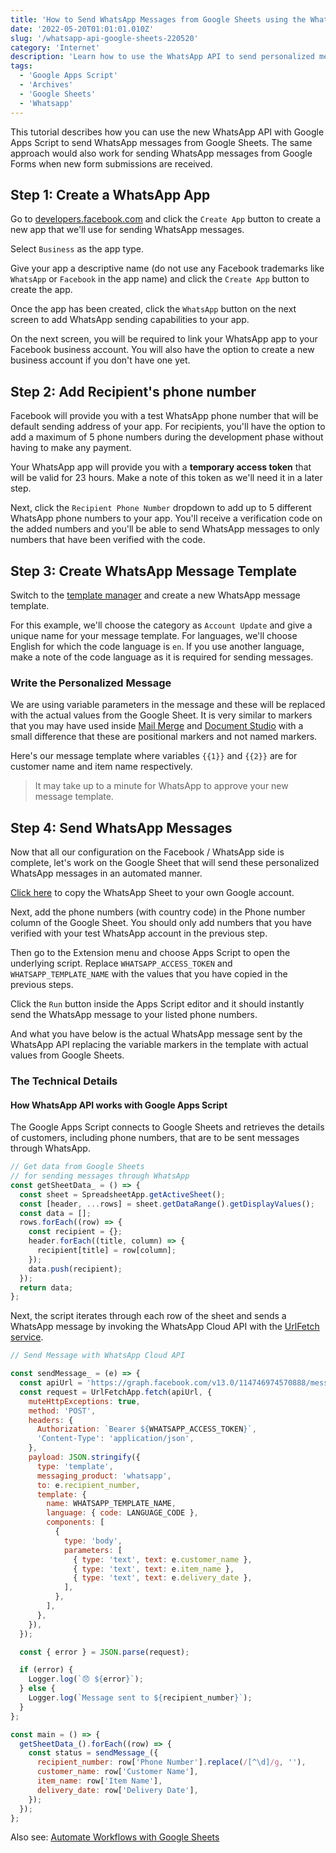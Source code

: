 ```yaml
---
title: 'How to Send WhatsApp Messages from Google Sheets using the WhatsApp API'
date: '2022-05-20T01:01:01.010Z'
slug: '/whatsapp-api-google-sheets-220520'
category: 'Internet'
description: 'Learn how to use the WhatsApp API to send personalized messages from Google Sheets to your WhatsApp contacts.'
tags:
  - 'Google Apps Script'
  - 'Archives'
  - 'Google Sheets'
  - 'Whatsapp'
---
```


This tutorial describes how you can use the new WhatsApp API with Google Apps Script to send WhatsApp messages from Google Sheets. The same approach would also work for sending WhatsApp messages from Google Forms when new form submissions are received.

## Step 1: Create a WhatsApp App

Go to [developers.facebook.com](https://developers.facebook.com/apps/) and click the `Create App` button to create a new app that we'll use for sending WhatsApp messages.

Select `Business` as the app type.

Give your app a descriptive name (do not use any Facebook trademarks like `WhatsApp` or `Facebook` in the app name) and click the `Create App` button to create the app.

Once the app has been created, click the `WhatsApp` button on the next screen to add WhatsApp sending capabilities to your app.

On the next screen, you will be required to link your WhatsApp app to your Facebook business account. You will also have the option to create a new business account if you don't have one yet.

## Step 2: Add Recipient's phone number

Facebook will provide you with a test WhatsApp phone number that will be default sending address of your app. For recipients, you'll have the option to add a maximum of 5 phone numbers during the development phase without having to make any payment.

Your WhatsApp app will provide you with a **temporary access token** that will be valid for 23 hours. Make a note of this token as we'll need it in a later step.

Next, click the `Recipient Phone Number` dropdown to add up to 5 different WhatsApp phone numbers to your app. You'll receive a verification code on the added numbers and you'll be able to send WhatsApp messages to only numbers that have been verified with the code.

## Step 3: Create WhatsApp Message Template

Switch to the [template manager](https://business.facebook.com/wa/manage/message-templates) and create a new WhatsApp message template.

For this example, we'll choose the category as `Account Update` and give a unique name for your message template. For languages, we'll choose English for which the code language is `en`. If you use another language, make a note of the code language as it is required for sending messages.

### Write the Personalized Message

We are using variable parameters in the message and these will be replaced with the actual values from the Google Sheet. It is very similar to markers that you may have used inside [Mail Merge](https://workspace.google.com/marketplace/app/mail_merge_with_attachments/223404411203) and [Document Studio](https://workspace.google.com/marketplace/app/document_studio/429444628321) with a small difference that these are positional markers and not named markers.

Here's our message template where variables `{{1}}` and `{{2}}` are for customer name and item name respectively.

> It may take up to a minute for WhatsApp to approve your new message template.

## Step 4: Send WhatsApp Messages

Now that all our configuration on the Facebook / WhatsApp side is complete, let's work on the Google Sheet that will send these personalized WhatsApp messages in an automated manner.

[Click here](https://docs.google.com/spreadsheets/d/1wzQKwV3FQ_gnE_1s9CYUQ8qrXLlTeqey0hmgbq5sJOk/copy) to copy the WhatsApp Sheet to your own Google account.

Next, add the phone numbers (with country code) in the Phone number column of the Google Sheet. You should only add numbers that you have verified with your test WhatsApp account in the previous step.

Then go to the Extension menu and choose Apps Script to open the underlying script. Replace `WHATSAPP_ACCESS_TOKEN` and `WHATSAPP_TEMPLATE_NAME` with the values that you have copied in the previous steps.

Click the `Run` button inside the Apps Script editor and it should instantly send the WhatsApp message to your listed phone numbers.

And what you have below is the actual WhatsApp message sent by the WhatsApp API replacing the variable markers in the template with actual values from Google Sheets.

### The Technical Details

#### How WhatsApp API works with Google Apps Script

The Google Apps Script connects to Google Sheets and retrieves the details of customers, including phone numbers, that are to be sent messages through WhatsApp.

```js
// Get data from Google Sheets
// for sending messages through WhatsApp
const getSheetData_ = () => {
  const sheet = SpreadsheetApp.getActiveSheet();
  const [header, ...rows] = sheet.getDataRange().getDisplayValues();
  const data = [];
  rows.forEach((row) => {
    const recipient = {};
    header.forEach((title, column) => {
      recipient[title] = row[column];
    });
    data.push(recipient);
  });
  return data;
};
```

Next, the script iterates through each row of the sheet and sends a WhatsApp message by invoking the WhatsApp Cloud API with the [UrlFetch service](/urlfetch/).

```js
// Send Message with WhatsApp Cloud API

const sendMessage_ = (e) => {
  const apiUrl = 'https://graph.facebook.com/v13.0/114746974570888/messages';
  const request = UrlFetchApp.fetch(apiUrl, {
    muteHttpExceptions: true,
    method: 'POST',
    headers: {
      Authorization: `Bearer ${WHATSAPP_ACCESS_TOKEN}`,
      'Content-Type': 'application/json',
    },
    payload: JSON.stringify({
      type: 'template',
      messaging_product: 'whatsapp',
      to: e.recipient_number,
      template: {
        name: WHATSAPP_TEMPLATE_NAME,
        language: { code: LANGUAGE_CODE },
        components: [
          {
            type: 'body',
            parameters: [
              { type: 'text', text: e.customer_name },
              { type: 'text', text: e.item_name },
              { type: 'text', text: e.delivery_date },
            ],
          },
        ],
      },
    }),
  });

  const { error } = JSON.parse(request);

  if (error) {
    Logger.log(`😞 ${error}`);
  } else {
    Logger.log(`Message sent to ${recipient_number}`);
  }
};

const main = () => {
  getSheetData_().forEach((row) => {
    const status = sendMessage_({
      recipient_number: row['Phone Number'].replace(/[^\d]/g, ''),
      customer_name: row['Customer Name'],
      item_name: row['Item Name'],
      delivery_date: row['Delivery Date'],
    });
  });
};
```

Also see: [Automate Workflows with Google Sheets](https://digitalinspiration.com/docs/document-studio/apps)
